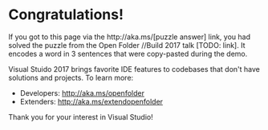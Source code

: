  # Congratulations!

If you got to this page via the http://<i></i>aka.ms/[puzzle answer] link, you had solved the puzzle from the Open Folder //Build 2017 talk [TODO: link]. It encodes a word in 3 sentences that were copy-pasted during the demo.

Visual Stuido 2017 brings favorite IDE features to codebases that don't have solutions and projects. To learn more:
* Developers: http://aka.ms/openfolder
* Extenders: http://aka.ms/extendopenfolder

Thank you for your interest in Visual Studio!
